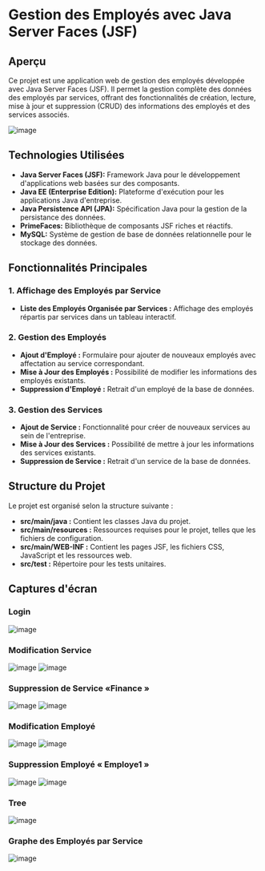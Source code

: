# Gestion des Employés avec Java Server Faces (JSF)

## Aperçu

Ce projet est une application web de gestion des employés développée avec Java Server Faces (JSF). Il permet la gestion complète des données des employés par services, offrant des fonctionnalités de création, lecture, mise à jour et suppression (CRUD) des informations des employés et des services associés.

![image](https://github.com/BasmaGd/tp-JSF/assets/118211411/1f8c6707-4819-4592-a211-2ceb42917de9)

## Technologies Utilisées

- **Java Server Faces (JSF):** Framework Java pour le développement d'applications web basées sur des composants.
- **Java EE (Enterprise Edition):** Plateforme d'exécution pour les applications Java d'entreprise.
- **Java Persistence API (JPA):** Spécification Java pour la gestion de la persistance des données.
- **PrimeFaces:** Bibliothèque de composants JSF riches et réactifs.
- **MySQL:** Système de gestion de base de données relationnelle pour le stockage des données.

## Fonctionnalités Principales

### 1. Affichage des Employés par Service

- **Liste des Employés Organisée par Services :** Affichage des employés répartis par services dans un tableau interactif.

### 2. Gestion des Employés

- **Ajout d'Employé :** Formulaire pour ajouter de nouveaux employés avec affectation au service correspondant.
- **Mise à Jour des Employés :** Possibilité de modifier les informations des employés existants.
- **Suppression d'Employé :** Retrait d'un employé de la base de données.

### 3. Gestion des Services

- **Ajout de Service :** Fonctionnalité pour créer de nouveaux services au sein de l'entreprise.
- **Mise à Jour des Services :** Possibilité de mettre à jour les informations des services existants.
- **Suppression de Service :** Retrait d'un service de la base de données.

## Structure du Projet

Le projet est organisé selon la structure suivante :

- **src/main/java :** Contient les classes Java du projet.
- **src/main/resources :** Ressources requises pour le projet, telles que les fichiers de configuration.
- **src/main/WEB-INF :** Contient les pages JSF, les fichiers CSS, JavaScript et les ressources web.
- **src/test :** Répertoire pour les tests unitaires.

## Captures d'écran
### Login 
![image](https://github.com/BasmaGd/tp-JSF/assets/118211411/379c47ad-6b84-4927-88c8-3e0c48783bac)

### Modification Service
![image](https://github.com/BasmaGd/tp-JSF/assets/118211411/27dac8dd-e55a-4613-8929-7abbe199dadf)
![image](https://github.com/BasmaGd/tp-JSF/assets/118211411/bfb0a6e5-d09c-4625-80c4-d0a4a5149ded)
### Suppression de Service «Finance »
![image](https://github.com/BasmaGd/tp-JSF/assets/118211411/be512d20-c507-446c-8abe-d37db9f7072a)
![image](https://github.com/BasmaGd/tp-JSF/assets/118211411/23baa087-7d8d-4359-8ea6-d72a96de3875)

### Modification Employé
![image](https://github.com/BasmaGd/tp-JSF/assets/118211411/f9b7b8d4-1fea-4806-86a8-7870bf3e3fbe)
![image](https://github.com/BasmaGd/tp-JSF/assets/118211411/0a082d8e-da7a-4f45-b4db-3dbf1fe50161)

### Suppression Employé « Employe1 »
![image](https://github.com/BasmaGd/tp-JSF/assets/118211411/08f9cb0f-d381-4835-a977-2cea6c329fdc)
![image](https://github.com/BasmaGd/tp-JSF/assets/118211411/c816694e-3edc-4bc0-9b79-3f26b524f283)

### Tree
![image](https://github.com/BasmaGd/tp-JSF/assets/118211411/86f6ccd7-4bc4-4073-8747-3fafc79601ab)



### Graphe des Employés par Service
![image](https://github.com/BasmaGd/tp-JSF/assets/118211411/1c58a274-69dc-499e-8a2f-aacf752c2de7)

